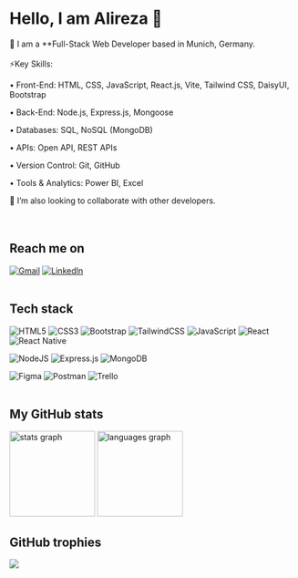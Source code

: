 # Hello, I am Alireza 👋

🌱 I am a \*\*Full-Stack Web Developer based in Munich, Germany. <br><br>
⚡Key Skills:

• Front-End: HTML, CSS, JavaScript, React.js, Vite, Tailwind CSS, DaisyUI, Bootstrap

• Back-End: Node.js, Express.js, Mongoose

• Databases: SQL, NoSQL (MongoDB)

• APIs: Open API, REST APIs

• Version Control: Git, GitHub

• Tools & Analytics: Power BI, Excel

🤝 I’m also looking to collaborate with other developers.<br><br>
<br>
## Reach me on

[![Gmail](https://img.shields.io/badge/Gmail-D14836?style=for-the-badge&logo=gmail&logoColor=white)](mailto:Alireza.baghbann@gmail.com)
[![LinkedIn](https://img.shields.io/badge/LinkedIn-0077B5?style=for-the-badge&logo=linkedin&logoColor=white)](https://linkedin.com/in/Alireza-baghbann)
<br>
<br>

## Tech stack

![HTML5](https://img.shields.io/badge/html5-%23E34F26.svg?style=for-the-badge&logo=html5&logoColor=white)
![CSS3](https://img.shields.io/badge/css3-%231572B6.svg?style=for-the-badge&logo=css3&logoColor=white)
![Bootstrap](https://img.shields.io/badge/bootstrap-%23563D7C.svg?style=for-the-badge&logo=bootstrap&logoColor=white)
![TailwindCSS](https://img.shields.io/badge/tailwindcss-%2338B2AC.svg?style=for-the-badge&logo=tailwind-css&logoColor=white)
![JavaScript](https://img.shields.io/badge/javascript-%23323330.svg?style=for-the-badge&logo=javascript&logoColor=%23F7DF1E)
![React](https://img.shields.io/badge/react-%2320232a.svg?style=for-the-badge&logo=react&logoColor=%2361DAFB)
![React Native](https://img.shields.io/badge/react_native-%2320232a.svg?style=for-the-badge&logo=react&logoColor=%2361DAFB)

![NodeJS](https://img.shields.io/badge/node.js-6DA55F?style=for-the-badge&logo=node.js&logoColor=white)
![Express.js](https://img.shields.io/badge/express.js-%23404d59.svg?style=for-the-badge&logo=express&logoColor=%2361DAFB)
![MongoDB](https://img.shields.io/badge/MongoDB-%234ea94b.svg?style=for-the-badge&logo=mongodb&logoColor=white)

![Figma](https://img.shields.io/badge/figma-%23F24E1E.svg?style=for-the-badge&logo=figma&logoColor=white)
![Postman](https://img.shields.io/badge/Postman-FF6C37?style=for-the-badge&logo=postman&logoColor=white)
![Trello](https://img.shields.io/badge/Trello-%23026AA7.svg?style=for-the-badge&logo=Trello&logoColor=white)
<br>
<br>

## My GitHub stats

<!--
![](https://github-readme-stats.vercel.app/api?username=anoj-kt&theme=radical&hide_border=false&include_all_commits=false&count_private=false)
![](https://github-readme-stats.vercel.app/api/top-langs/?username=anoj-kt&theme=radical&hide_border=false&include_all_commits=false&count_private=false&layout=compact)
<br>
<br>
-->

<div align="left">
  <img src="https://github-readme-stats.vercel.app/api?username=anoj-kt&theme=radical&hide_border=false&include_all_commits=false&count_private=false" height="150" alt="stats graph"  />
  <img src="https://github-readme-stats.vercel.app/api/top-langs/?username=anoj-kt&theme=radical&hide_border=false&include_all_commits=false&count_private=false&layout=compact" height="150" alt="languages graph"  />
</div>

## GitHub trophies

![](https://github-profile-trophy.vercel.app/?username=anoj-kt&theme=radical&no-frame=false&no-bg=false&margin-w=4)

